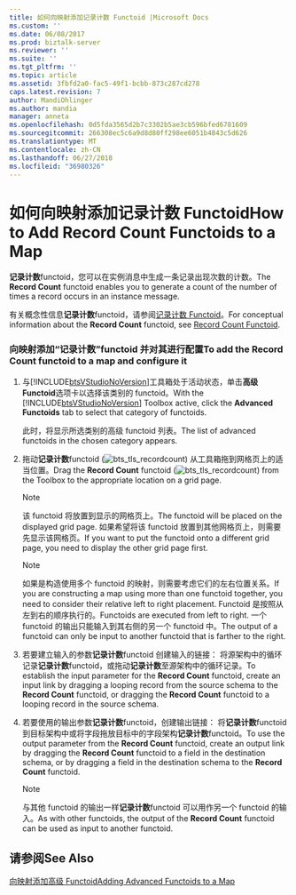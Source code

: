 ```yaml
---
title: 如何向映射添加记录计数 Functoid |Microsoft Docs
ms.custom: ''
ms.date: 06/08/2017
ms.prod: biztalk-server
ms.reviewer: ''
ms.suite: ''
ms.tgt_pltfrm: ''
ms.topic: article
ms.assetid: 3fbfd2a0-fac5-49f1-bcbb-873c287cd278
caps.latest.revision: 7
author: MandiOhlinger
ms.author: mandia
manager: anneta
ms.openlocfilehash: 0d5fda3565d2b7c3302b5ae3cb596bfed6781609
ms.sourcegitcommit: 266308ec5c6a9d8d80ff298ee6051b4843c5d626
ms.translationtype: MT
ms.contentlocale: zh-CN
ms.lasthandoff: 06/27/2018
ms.locfileid: "36980326"
---
```

# <a name="how-to-add-record-count-functoids-to-a-map"></a><span data-ttu-id="6d266-102">如何向映射添加记录计数 Functoid</span><span class="sxs-lookup"><span data-stu-id="6d266-102">How to Add Record Count Functoids to a Map</span></span>
<span data-ttu-id="6d266-103">**记录计数**functoid，您可以在实例消息中生成一条记录出现次数的计数。</span><span class="sxs-lookup"><span data-stu-id="6d266-103">The **Record Count** functoid enables you to generate a count of the number of times a record occurs in an instance message.</span></span>  
  
 <span data-ttu-id="6d266-104">有关概念性信息**记录计数**functoid，请参阅[记录计数 Functoid](../core/record-count-functoid.md)。</span><span class="sxs-lookup"><span data-stu-id="6d266-104">For conceptual information about the **Record Count** functoid, see [Record Count Functoid](../core/record-count-functoid.md).</span></span>  
  
### <a name="to-add-the-record-count-functoid-to-a-map-and-configure-it"></a><span data-ttu-id="6d266-105">向映射添加“记录计数”functoid 并对其进行配置</span><span class="sxs-lookup"><span data-stu-id="6d266-105">To add the Record Count functoid to a map and configure it</span></span>  
  
1. <span data-ttu-id="6d266-106">与[!INCLUDE[btsVStudioNoVersion](../includes/btsvstudionoversion-md.md)]工具箱处于活动状态，单击**高级 Functoid**选项卡以选择该类别的 functoid。</span><span class="sxs-lookup"><span data-stu-id="6d266-106">With the [!INCLUDE[btsVStudioNoVersion](../includes/btsvstudionoversion-md.md)] Toolbox active, click the **Advanced Functoids** tab to select that category of functoids.</span></span>  
  
    <span data-ttu-id="6d266-107">此时，将显示所选类别的高级 functoid 列表。</span><span class="sxs-lookup"><span data-stu-id="6d266-107">The list of advanced functoids in the chosen category appears.</span></span>  
  
2. <span data-ttu-id="6d266-108">拖动**记录计数**functoid (![](../core/media/bts-tls-recordcount.gif "bts_tls_recordcount")) 从工具箱拖到网格页上的适当位置。</span><span class="sxs-lookup"><span data-stu-id="6d266-108">Drag the **Record Count** functoid (![](../core/media/bts-tls-recordcount.gif "bts_tls_recordcount")) from the Toolbox to the appropriate location on a grid page.</span></span>  
  
   > [!NOTE]
   >  <span data-ttu-id="6d266-109">该 functoid 将放置到显示的网格页上。</span><span class="sxs-lookup"><span data-stu-id="6d266-109">The functoid will be placed on the displayed grid page.</span></span> <span data-ttu-id="6d266-110">如果希望将该 functoid 放置到其他网格页上，则需要先显示该网格页。</span><span class="sxs-lookup"><span data-stu-id="6d266-110">If you want to put the functoid onto a different grid page, you need to display the other grid page first.</span></span>  
  
   > [!NOTE]
   >  <span data-ttu-id="6d266-111">如果是构造使用多个 functoid 的映射，则需要考虑它们的左右位置关系。</span><span class="sxs-lookup"><span data-stu-id="6d266-111">If you are constructing a map using more than one functoid together, you need to consider their relative left to right placement.</span></span> <span data-ttu-id="6d266-112">Functoid 是按照从左到右的顺序执行的。</span><span class="sxs-lookup"><span data-stu-id="6d266-112">Functoids are executed from left to right.</span></span> <span data-ttu-id="6d266-113">一个 functoid 的输出只能输入到其右侧的另一个 functoid 中。</span><span class="sxs-lookup"><span data-stu-id="6d266-113">The output of a functoid can only be input to another functoid that is farther to the right.</span></span>  
  
3. <span data-ttu-id="6d266-114">若要建立输入的参数**记录计数**functoid 创建输入的链接： 将源架构中的循环记录**记录计数**functoid，或拖动**记录计数**至源架构中的循环记录。</span><span class="sxs-lookup"><span data-stu-id="6d266-114">To establish the input parameter for the **Record Count** functoid, create an input link by dragging a looping record from the source schema to the **Record Count** functoid, or dragging the **Record Count** functoid to a looping record in the source schema.</span></span>  
  
4. <span data-ttu-id="6d266-115">若要使用的输出参数**记录计数**functoid，创建输出链接： 将**记录计数**functoid 到目标架构中或将字段拖放目标中的字段架构**记录计数**functoid。</span><span class="sxs-lookup"><span data-stu-id="6d266-115">To use the output parameter from the **Record Count** functoid, create an output link by dragging the **Record Count** functoid to a field in the destination schema, or by dragging a field in the destination schema to the **Record Count** functoid.</span></span>  
  
   > [!NOTE]
   >  <span data-ttu-id="6d266-116">与其他 functoid 的输出一样**记录计数**functoid 可以用作另一个 functoid 的输入。</span><span class="sxs-lookup"><span data-stu-id="6d266-116">As with other functoids, the output of the **Record Count** functoid can be used as input to another functoid.</span></span>  
  
## <a name="see-also"></a><span data-ttu-id="6d266-117">请参阅</span><span class="sxs-lookup"><span data-stu-id="6d266-117">See Also</span></span>  
 [<span data-ttu-id="6d266-118">向映射添加高级 Functoid</span><span class="sxs-lookup"><span data-stu-id="6d266-118">Adding Advanced Functoids to a Map</span></span>](../core/adding-advanced-functoids-to-a-map.md)